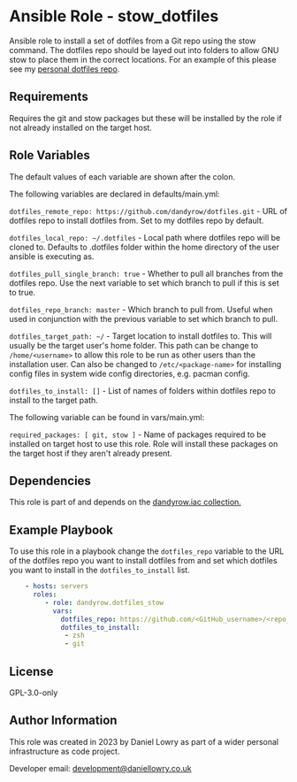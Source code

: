 Ansible Role - stow_dotfiles
=========

Ansible role to install a set of dotfiles from a Git repo using the stow command. The dotfiles repo should be layed out into folders to allow GNU stow to place them in the correct locations. For an example of this please see my [personal dotfiles repo](https://github.com/dandyrow/dotfiles).

Requirements
------------

Requires the git and stow packages but these will be installed by the role if not already installed on the target host.

Role Variables
--------------

The default values of each variable are shown after the colon.

The following variables are declared in defaults/main.yml:

`dotfiles_remote_repo: https://github.com/dandyrow/dotfiles.git` - URL of dotfiles repo to install dotfiles from. Set to my dotfiles repo by default.

`dotfiles_local_repo: ~/.dotfiles` - Local path where dotfiles repo will be cloned to. Defaults to .dotfiles folder within the home directory of the user ansible is executing as.

`dotfiles_pull_single_branch: true` - Whether to pull all branches from the dotfiles repo. Use the next variable to set which branch to pull if this is set to true.

`dotfiles_repo_branch: master` - Which branch to pull from. Useful when used in conjunction with the previous variable to set which branch to pull.

`dotfiles_target_path: ~/` - Target location to install dotfiles to. This will usually be the target user's home folder. This path can be change to `/home/<username>` to allow this role to be run as other users than the installation user. Can also be changed to `/etc/<package-name>` for installing config files in system wide config directories, e.g. pacman config.

`dotfiles_to_install: []` - List of names of folders within dotfiles repo to install to the target path.

The following variable can be found in vars/main.yml:

`required_packages: [ git, stow ]` - Name of packages required to be installed on target host to use this role. Role will install these packages on the target host if they aren't already present.

Dependencies
------------

This role is part of and depends on the [dandyrow.iac collection.](https://github.com/dandyrow/dandyrow.iac)

Example Playbook
----------------

To use this role in a playbook change the `dotfiles_repo` variable to the URL of the dotfiles repo you want to install dotfiles from and set which dotfiles you want to install in the `dotfiles_to_install` list.
```yaml
    - hosts: servers
      roles:
         - role: dandyrow.dotfiles_stow
           vars:
             dotfiles_repo: https://github.com/<GitHub_username>/<repo_name>.git
             dotfiles_to_install:
              - zsh
              - git
```
License
-------

GPL-3.0-only

Author Information
------------------

This role was created in 2023 by Daniel Lowry as part of a wider personal infrastructure as code project.

Developer email: [development@daniellowry.co.uk](mailto:development@daniellowry.co.uk)
